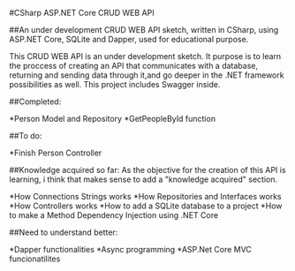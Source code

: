 #CSharp ASP.NET Core CRUD WEB API

##An under development CRUD WEB API sketch, written in CSharp, using ASP.NET Core, SQLite and Dapper, used for educational purpose.

This CRUD WEB API is an under development sketch. It purpose is to learn the proccess of creating an API that communicates with a database, 
returning and sending data through it,and go deeper in the .NET framework possibilities as well. This project includes Swagger inside.


##Completed:

*Person Model and Repository
*GetPeopleById function

##To do:

*Finish Person Controller

##Knowledge acquired so far:
As the objective for the creation of this API is learning, i think that makes sense to add a "knowledge acquired" section.

*How Connections Strings works
*How Repositories and Interfaces works
*How Controllers works
*How to add a SQLite database to a project
*How to make a Method Dependency Injection using .NET Core

##Need to understand better:

*Dapper functionalities
*Async programming
*ASP.Net Core MVC funcionatilites